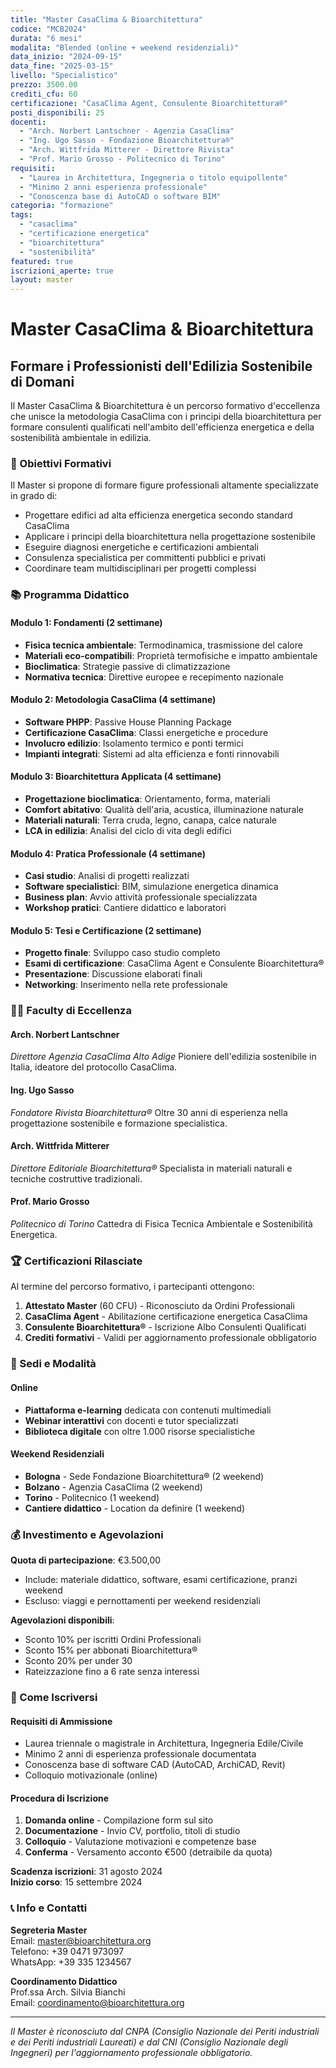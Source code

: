 ```yaml
---
title: "Master CasaClima & Bioarchitettura"
codice: "MCB2024"
durata: "6 mesi"
modalita: "Blended (online + weekend residenziali)"
data_inizio: "2024-09-15"
data_fine: "2025-03-15"
livello: "Specialistico"
prezzo: 3500.00
crediti_cfu: 60
certificazione: "CasaClima Agent, Consulente Bioarchitettura®"
posti_disponibili: 25
docenti:
  - "Arch. Norbert Lantschner - Agenzia CasaClima"
  - "Ing. Ugo Sasso - Fondazione Bioarchitettura®"
  - "Arch. Wittfrida Mitterer - Direttore Rivista"
  - "Prof. Mario Grosso - Politecnico di Torino"
requisiti:
  - "Laurea in Architettura, Ingegneria o titolo equipollente"
  - "Minimo 2 anni esperienza professionale"
  - "Conoscenza base di AutoCAD o software BIM"
categoria: "formazione"
tags:
  - "casaclima"
  - "certificazione energetica"
  - "bioarchitettura"
  - "sostenibilità"
featured: true
iscrizioni_aperte: true
layout: master
---
```


# Master CasaClima & Bioarchitettura

## Formare i Professionisti dell'Edilizia Sostenibile di Domani

Il Master CasaClima & Bioarchitettura è un percorso formativo d'eccellenza che unisce la metodologia CasaClima con i principi della bioarchitettura per formare consulenti qualificati nell'ambito dell'efficienza energetica e della sostenibilità ambientale in edilizia.

### 🎯 Obiettivi Formativi

Il Master si propone di formare figure professionali altamente specializzate in grado di:
- Progettare edifici ad alta efficienza energetica secondo standard CasaClima
- Applicare i principi della bioarchitettura nella progettazione sostenibile
- Eseguire diagnosi energetiche e certificazioni ambientali
- Consulenza specialistica per committenti pubblici e privati
- Coordinare team multidisciplinari per progetti complessi

### 📚 Programma Didattico

#### Modulo 1: Fondamenti (2 settimane)
- **Fisica tecnica ambientale**: Termodinamica, trasmissione del calore
- **Materiali eco-compatibili**: Proprietà termofisiche e impatto ambientale
- **Bioclimatica**: Strategie passive di climatizzazione
- **Normativa tecnica**: Direttive europee e recepimento nazionale

#### Modulo 2: Metodologia CasaClima (4 settimane)
- **Software PHPP**: Passive House Planning Package
- **Certificazione CasaClima**: Classi energetiche e procedure
- **Involucro edilizio**: Isolamento termico e ponti termici
- **Impianti integrati**: Sistemi ad alta efficienza e fonti rinnovabili

#### Modulo 3: Bioarchitettura Applicata (4 settimane)
- **Progettazione bioclimatica**: Orientamento, forma, materiali
- **Comfort abitativo**: Qualità dell'aria, acustica, illuminazione naturale
- **Materiali naturali**: Terra cruda, legno, canapa, calce naturale
- **LCA in edilizia**: Analisi del ciclo di vita degli edifici

#### Modulo 4: Pratica Professionale (4 settimane)
- **Casi studio**: Analisi di progetti realizzati
- **Software specialistici**: BIM, simulazione energetica dinamica
- **Business plan**: Avvio attività professionale specializzata
- **Workshop pratici**: Cantiere didattico e laboratori

#### Modulo 5: Tesi e Certificazione (2 settimane)
- **Progetto finale**: Sviluppo caso studio completo
- **Esami di certificazione**: CasaClima Agent e Consulente Bioarchitettura®
- **Presentazione**: Discussione elaborati finali
- **Networking**: Inserimento nella rete professionale

### 👨‍🏫 Faculty di Eccellenza

#### Arch. Norbert Lantschner
*Direttore Agenzia CasaClima Alto Adige*
Pioniere dell'edilizia sostenibile in Italia, ideatore del protocollo CasaClima.

#### Ing. Ugo Sasso
*Fondatore Rivista Bioarchitettura®*
Oltre 30 anni di esperienza nella progettazione sostenibile e formazione specialistica.

#### Arch. Wittfrida Mitterer
*Direttore Editoriale Bioarchitettura®*
Specialista in materiali naturali e tecniche costruttive tradizionali.

#### Prof. Mario Grosso
*Politecnico di Torino*
Cattedra di Fisica Tecnica Ambientale e Sostenibilità Energetica.

### 🏆 Certificazioni Rilasciate

Al termine del percorso formativo, i partecipanti ottengono:

1. **Attestato Master** (60 CFU) - Riconosciuto da Ordini Professionali
2. **CasaClima Agent** - Abilitazione certificazione energetica CasaClima
3. **Consulente Bioarchitettura®** - Iscrizione Albo Consulenti Qualificati
4. **Crediti formativi** - Validi per aggiornamento professionale obbligatorio

### 📍 Sedi e Modalità

#### Online
- **Piattaforma e-learning** dedicata con contenuti multimediali
- **Webinar interattivi** con docenti e tutor specializzati
- **Biblioteca digitale** con oltre 1.000 risorse specialistiche

#### Weekend Residenziali
- **Bologna** - Sede Fondazione Bioarchitettura® (2 weekend)
- **Bolzano** - Agenzia CasaClima (2 weekend)
- **Torino** - Politecnico (1 weekend)
- **Cantiere didattico** - Location da definire (1 weekend)

### 💰 Investimento e Agevolazioni

**Quota di partecipazione**: €3.500,00
- Include: materiale didattico, software, esami certificazione, pranzi weekend
- Escluso: viaggi e pernottamenti per weekend residenziali

**Agevolazioni disponibili**:
- Sconto 10% per iscritti Ordini Professionali
- Sconto 15% per abbonati Bioarchitettura®
- Sconto 20% per under 30
- Rateizzazione fino a 6 rate senza interessi

### 📝 Come Iscriversi

#### Requisiti di Ammissione
- Laurea triennale o magistrale in Architettura, Ingegneria Edile/Civile
- Minimo 2 anni di esperienza professionale documentata
- Conoscenza base di software CAD (AutoCAD, ArchiCAD, Revit)
- Colloquio motivazionale (online)

#### Procedura di Iscrizione
1. **Domanda online** - Compilazione form sul sito
2. **Documentazione** - Invio CV, portfolio, titoli di studio
3. **Colloquio** - Valutazione motivazioni e competenze base
4. **Conferma** - Versamento acconto €500 (detraibile da quota)

**Scadenza iscrizioni**: 31 agosto 2024  
**Inizio corso**: 15 settembre 2024

### 📞 Info e Contatti

**Segreteria Master**  
Email: master@bioarchitettura.org  
Telefono: +39 0471 973097  
WhatsApp: +39 335 1234567

**Coordinamento Didattico**  
Prof.ssa Arch. Silvia Bianchi  
Email: coordinamento@bioarchitettura.org

---

*Il Master è riconosciuto dal CNPA (Consiglio Nazionale dei Periti industriali e dei Periti industriali Laureati) e dal CNI (Consiglio Nazionale degli Ingegneri) per l'aggiornamento professionale obbligatorio.*